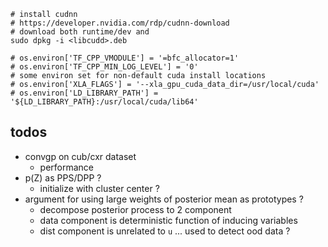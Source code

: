 

```
# install cudnn
# https://developer.nvidia.com/rdp/cudnn-download
# download both runtime/dev and
sudo dpkg -i <libcudd>.deb
```


```
# os.environ['TF_CPP_VMODULE'] = '=bfc_allocator=1'
# os.environ['TF_CPP_MIN_LOG_LEVEL'] = '0'
# some environ set for non-default cuda install locations 
# os.environ['XLA_FLAGS'] = '--xla_gpu_cuda_data_dir=/usr/local/cuda'
# os.environ['LD_LIBRARY_PATH'] = '${LD_LIBRARY_PATH}:/usr/local/cuda/lib64'
```


## todos

- convgp on cub/cxr dataset 
    - performance
- p(Z) as PPS/DPP ?
    - initialize with cluster center ?
- argument for using large weights of posterior mean as prototypes ?
    - decompose posterior process to 2 component 
    - data component is deterministic function of inducing variables
    - dist component is unrelated to `u` ... used to detect ood data ?
